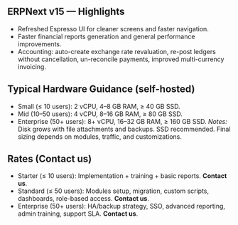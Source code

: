 ## ERPNext v15 — Highlights
- Refreshed Espresso UI for cleaner screens and faster navigation.
- Faster financial reports generation and general performance improvements.
- Accounting: auto-create exchange rate revaluation, re-post ledgers without cancellation, un-reconcile payments, improved multi-currency invoicing.

## Typical Hardware Guidance (self-hosted)
- Small (≤ 10 users): 2 vCPU, 4–8 GB RAM, ≥ 40 GB SSD.
- Mid (10–50 users): 4 vCPU, 8–16 GB RAM, ≥ 80 GB SSD.
- Enterprise (50+ users): 8+ vCPU, 16–32 GB RAM, ≥ 160 GB SSD.
*Notes:* Disk grows with file attachments and backups. SSD recommended. Final sizing depends on modules, traffic, and customizations.

## Rates (Contact us)
- Starter (≤ 10 users): Implementation + training + basic reports. **Contact us**.
- Standard (≤ 50 users): Modules setup, migration, custom scripts, dashboards, role-based access. **Contact us**.
- Enterprise (50+ users): HA/backup strategy, SSO, advanced reporting, admin training, support SLA. **Contact us**.
